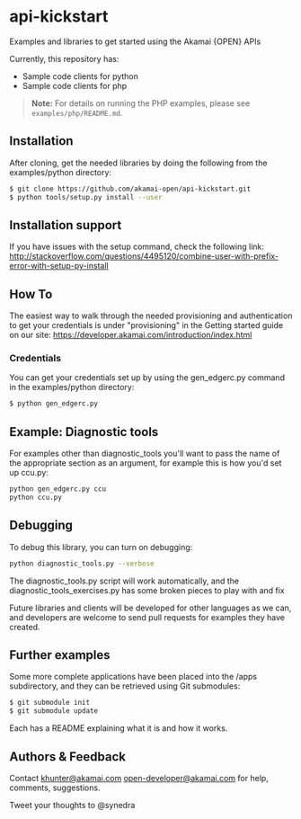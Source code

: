 api-kickstart
=============

Examples and libraries to get started using the Akamai {OPEN} APIs

Currently, this repository has:
* Sample code clients for python
* Sample code clients for php

> **Note:** For details on running the PHP examples, please see `examples/php/README.md`.

## Installation
After cloning, get the needed libraries by doing the following from the examples/python directory:
```bash
$ git clone https://github.com/akamai-open/api-kickstart.git
$ python tools/setup.py install --user
```

## Installation support
If you have issues with the setup command, check the following link:
http://stackoverflow.com/questions/4495120/combine-user-with-prefix-error-with-setup-py-install

## How To
The easiest way to walk through the needed provisioning and authentication to get your credentials is under "provisioning" in the Getting started guide on our site:
https://developer.akamai.com/introduction/index.html

### Credentials
You can get your credentials set up by using the gen_edgerc.py command in the examples/python directory:
```bash
$ python gen_edgerc.py
``` 

## Example: Diagnostic tools
For examples other than diagnostic_tools you'll want to pass the name of the appropriate section as an
argument, for example this is how you'd set up ccu.py:
```bash
python gen_edgerc.py ccu
python ccu.py
```

## Debugging
To debug this library, you can turn on debugging:
```bash
python diagnostic_tools.py --verbose
```

The diagnostic_tools.py script will work automatically, and the diagnostic_tools_exercises.py has some broken pieces to play with and fix

Future libraries and clients will be developed for other languages as we can, and developers are welcome to send pull requests for examples they have created.

## Further examples
Some more complete applications have been placed into the /apps subdirectory, and they can be retrieved using Git submodules:
```bash
$ git submodule init
$ git submodule update
```
Each has a README explaining what it is and how it works.

## Authors & Feedback
Contact khunter@akamai.com open-developer@akamai.com for help, comments, suggestions.

Tweet your thoughts to @synedra
